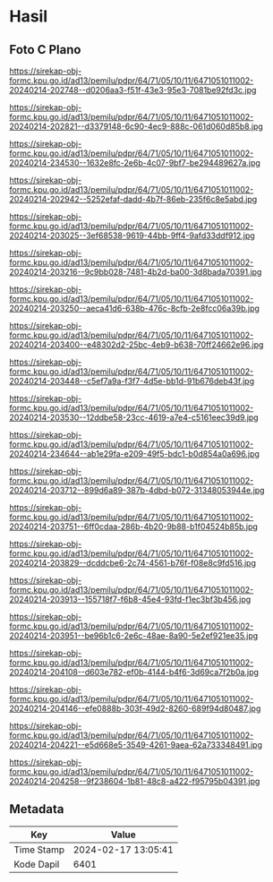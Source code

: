 # Hasil

## Foto C Plano

https://sirekap-obj-formc.kpu.go.id/ad13/pemilu/pdpr/64/71/05/10/11/6471051011002-20240214-202748--d0206aa3-f51f-43e3-95e3-7081be92fd3c.jpg

https://sirekap-obj-formc.kpu.go.id/ad13/pemilu/pdpr/64/71/05/10/11/6471051011002-20240214-202821--d3379148-6c90-4ec9-888c-061d060d85b8.jpg

https://sirekap-obj-formc.kpu.go.id/ad13/pemilu/pdpr/64/71/05/10/11/6471051011002-20240214-234530--1632e8fc-2e6b-4c07-9bf7-be294489627a.jpg

https://sirekap-obj-formc.kpu.go.id/ad13/pemilu/pdpr/64/71/05/10/11/6471051011002-20240214-202942--5252efaf-dadd-4b7f-86eb-235f6c8e5abd.jpg

https://sirekap-obj-formc.kpu.go.id/ad13/pemilu/pdpr/64/71/05/10/11/6471051011002-20240214-203025--3ef68538-9619-44bb-9ff4-9afd33ddf912.jpg

https://sirekap-obj-formc.kpu.go.id/ad13/pemilu/pdpr/64/71/05/10/11/6471051011002-20240214-203216--9c9bb028-7481-4b2d-ba00-3d8bada70391.jpg

https://sirekap-obj-formc.kpu.go.id/ad13/pemilu/pdpr/64/71/05/10/11/6471051011002-20240214-203250--aeca41d6-638b-476c-8cfb-2e8fcc06a39b.jpg

https://sirekap-obj-formc.kpu.go.id/ad13/pemilu/pdpr/64/71/05/10/11/6471051011002-20240214-203400--e48302d2-25bc-4eb9-b638-70ff24662e96.jpg

https://sirekap-obj-formc.kpu.go.id/ad13/pemilu/pdpr/64/71/05/10/11/6471051011002-20240214-203448--c5ef7a9a-f3f7-4d5e-bb1d-91b676deb43f.jpg

https://sirekap-obj-formc.kpu.go.id/ad13/pemilu/pdpr/64/71/05/10/11/6471051011002-20240214-203530--12ddbe58-23cc-4619-a7e4-c5161eec39d9.jpg

https://sirekap-obj-formc.kpu.go.id/ad13/pemilu/pdpr/64/71/05/10/11/6471051011002-20240214-234644--ab1e29fa-e209-49f5-bdc1-b0d854a0a696.jpg

https://sirekap-obj-formc.kpu.go.id/ad13/pemilu/pdpr/64/71/05/10/11/6471051011002-20240214-203712--899d6a89-387b-4dbd-b072-31348053944e.jpg

https://sirekap-obj-formc.kpu.go.id/ad13/pemilu/pdpr/64/71/05/10/11/6471051011002-20240214-203751--6ff0cdaa-286b-4b20-9b88-b1f04524b85b.jpg

https://sirekap-obj-formc.kpu.go.id/ad13/pemilu/pdpr/64/71/05/10/11/6471051011002-20240214-203829--dcddcbe6-2c74-4561-b76f-f08e8c9fd516.jpg

https://sirekap-obj-formc.kpu.go.id/ad13/pemilu/pdpr/64/71/05/10/11/6471051011002-20240214-203913--155718f7-f6b8-45e4-93fd-f1ec3bf3b456.jpg

https://sirekap-obj-formc.kpu.go.id/ad13/pemilu/pdpr/64/71/05/10/11/6471051011002-20240214-203951--be96b1c6-2e6c-48ae-8a90-5e2ef921ee35.jpg

https://sirekap-obj-formc.kpu.go.id/ad13/pemilu/pdpr/64/71/05/10/11/6471051011002-20240214-204108--d603e782-ef0b-4144-b4f6-3d69ca7f2b0a.jpg

https://sirekap-obj-formc.kpu.go.id/ad13/pemilu/pdpr/64/71/05/10/11/6471051011002-20240214-204146--efe0888b-303f-49d2-8260-689f94d80487.jpg

https://sirekap-obj-formc.kpu.go.id/ad13/pemilu/pdpr/64/71/05/10/11/6471051011002-20240214-204221--e5d668e5-3549-4261-9aea-62a733348491.jpg

https://sirekap-obj-formc.kpu.go.id/ad13/pemilu/pdpr/64/71/05/10/11/6471051011002-20240214-204258--9f238604-1b81-48c8-a422-f95795b04391.jpg


## Metadata

| Key        | Value               |
| ---------- | ------------------- |
| Time Stamp | 2024-02-17 13:05:41 |
| Kode Dapil | 6401                |



